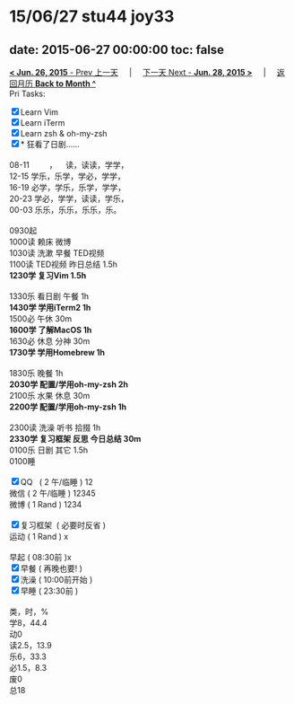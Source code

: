 # 15/06/27 stu44 joy33

date: 2015-06-27 00:00:00
toc: false
---
[**< Jun. 26, 2015** - Prev 上一天](/lifelogs/2015/06/d26.html) &nbsp; &nbsp; | &nbsp; &nbsp; [下一天 Next - **Jun. 28, 2015 >**](/lifelogs/2015/06/d28.html) &nbsp; &nbsp; |  &nbsp; &nbsp; [返回月历 **Back to Month ^**](/lifelogs/2015/06/index.html)
<br/>Pri Tasks:</strong></div><div><input type="checkbox" checked="true" />Learn Vim</div><div><input type="checkbox" checked="true" />Learn iTerm</div><div><input type="checkbox" checked="true" />Learn zsh & oh-my-zsh</div><div><input type="checkbox" checked="true" />* 狂看了日剧……<br/></div><div><div><br clear="none"/></div></div><div>08-11         ，    读，读读，学学，</div><div>12-15 学乐，乐学，学必，学学，</div><div>16-19 必学，学乐，乐学，学学，</div><div>20-23 学必，学学，读读，学乐，</div><div>00-03 乐乐，乐乐，乐乐，乐。</div><div><br clear="none"/></div><div>0930起</div><div>1000读 赖床 微博</div><div>1030读 洗漱 早餐 TED视频</div><div>1100读 TED视频 昨日总结 1.5h</div><div><strong>1230学 复习Vim 1.5h</strong></div><div><br clear="none"/></div><div>1330乐 看日剧 午餐 1h</div><div><strong>1430学 学用iTerm2 1h</strong></div><div>1500必 午休 30m</div><div><b>1600学 了解MacOS 1h</b></div><div>1630必 休息 分神 30m</div><div><b>1730学 学用Homebrew 1h</b></div><div><br/></div><div>1830乐 晚餐 1h</div><div><strong>2030学 配置/学用oh-my-zsh 2h</strong></div><div>2100乐 水果 休息 30m</div><div><strong>2200学 配置/学用oh-my-zsh 1h</strong></div><div><br/></div><div>2300读 洗澡 听书 拾掇 1h</div><div><b>2330学 复习框架 反思 今日总结 30m</b></div><div>0100乐 日剧 其它 1.5h</div><div>0100睡</div><div><br clear="none"/></div><div><input type="checkbox" checked="true" />QQ   ( 2 午/临睡 ) 12</div><div><en-todo/>微信 ( 2 午/临睡 ) 12345</div><div><en-todo/>微博 ( 1 Rand ) 1234</div><div><br/></div><div><div><input type="checkbox" checked="true" />复习框架  ( 必要时反省 ) </div></div><div><en-todo/>运动 ( 1 Rand ) x</div><div><br/></div><div><en-todo/>早起 ( 08:30前 )x</div><div><input type="checkbox" checked="true" />早餐 ( 再晚也要! )</div><div><input type="checkbox" checked="true" />洗澡 ( 10:00前开始 )<br/></div><div><input type="checkbox" checked="true" />早睡 ( 23:30前 )</div><div><br clear="none"/></div><div>类，时，%<br clear="none"/>学8，44.4<br clear="none"/>动0</div><div>读2.5，13.9</div><div>乐6，33.3</div><div>必1.5，8.3<br clear="none"/>废0<br clear="none"/>总18</div>
